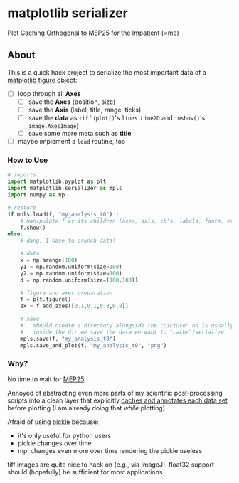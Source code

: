 # matplotlib serializer
Plot Caching Orthogonal to MEP25 for the Impatient (=me)


## About

This is a quick hack project to serialize the most important data of a [matplotlib figure](http://matplotlib.org/faq/usage_faq.html#usage) object:

- [ ] loop through all **Axes**
  - [ ] save the **Axes** (position, size)
  - [ ] save the **Axis** (label, title, range, ticks)
  - [ ] save the **data** as `tiff` (`plot()`'s `lines.Line2D` and `imshow()`'s `image.AxesImage`)
  - [ ] save some more meta such as **title**

- [ ] maybe implement a `load` routine, too

### How to Use

```python
# imports
import matplotlib.pyplot as plt
import matplotlib-serializer as mpls
import numpy as np

# restore
if mpls.load(f, "my_analysis_t0") :
    # manipulate f or its children (axes, axis, cb's, labels, fonts, etc.)
    f.show()
else:
    # dang, I have to crunch data!

    # data
    x = np.arange(100)
    y1 = np.random.uniform(size=100)
    y2 = np.random.uniform(size=100)
    d = np.random.uniform(size=(100,100))

    # figure and axes preparation
    f = plt.figure()
    ax = f.add_axes([0.1,0.1,0.8,0.8])

    # save
    #   should create a directory alongside the "picture" on is usually drawing
    #   inside the dir we save the data we want to "cache"/serialize
    mpls.save(f, "my_analysis_t0")
    mpls.save_and_plot(f, "my_analysis_t0", "png")
```


### Why?

No time to wait for [MEP25](http://matplotlib.org/devdocs/devel/MEP/MEP25.html).

Annoyed of abstracting even more parts of my scientific post-processing scripts into a clean layer that explicitly [caches and annotates each data set](https://stackoverflow.com/questions/21479886/how-to-conveniently-modify-matplotlib-plots-in-the-aftermath-persistence-serial) before plotting (I am already doing that *while* plotting).

Afraid of using [pickle](https://docs.python.org/3.4/library/pickle.html) because:
  - it's only useful for python users
  - pickle changes over time
  - mpl changes even more over time rendering the pickle useless

tiff images are quite nice to hack on (e.g., via ImageJ). float32 support should (hopefully) be sufficient for most applications.
